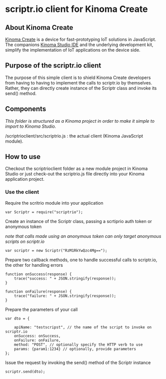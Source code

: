 # scriptr.io client for Kinoma Create
## About Kinoma Create
[Kinoma Create](http://kinoma.com/create/) is a device for fast-prototyping IoT solutions in JavaScript. 
The companions [Kinoma Studio IDE](http://kinoma.com/develop/studio/index.php) and the underlying development kit, 
simplify the implementation of IoT applications on the device side.

## Purpose of the scriptr.io client
The purpose of this simple client is to shield Kinoma Create developers from having to having to implement
the calls to scriptr.io by themselves. Rather, they can directly create instance of the Scriptr class and
invoke its send() method. 

## Components

*This folder is structured as a Kinoma project in order to make it simple to import to Kinoma Studio.*

/scriptrioclient/src/scriptrio.js : the actual client (Kinoma JavaScript module). 

## How to use
Checkout the scriptrioclient folder as a new module project in Kinoma Studio or just check-out the scriptrio.js
file directly into your Kinoma application project.

### Use the client

Require the scritrio module into your application
```
var Scriptr = require("scriptrio");
```
Create an instance of the Scriptr class, passing a scrtiprio auth token or anonymous token

*note that calls made using an anonymous token can only target anonymous scripts on scriptr.io*

```
var scriptr = new Scriptr("RzM1RkYwQzc4Mg==");
```

Prepare two callback methods, one to handle successful calls to scriptr.io, the other for handling errors

```
function onSuccess(response) {
	trace("success: " + JSON.stringify(response));
}

function onFailure(response) {
	trace("failure: " + JSON.stringify(response));
}
```

Prepare the parameters of your call

```
var dto = {
	
	apiName: "testscripst", // the name of the script to invoke on scriptr.io
	onSuccess: onSuccess,  
	onFailure: onFailure,
	method: "POST", // optionally specify the HTTP verb to use
	params: {param1:1234} // optionally, provide parameters
};
```

Issue the request by invoking the send() method of the Scriptr instance
```
scriptr.send(dto);
```

